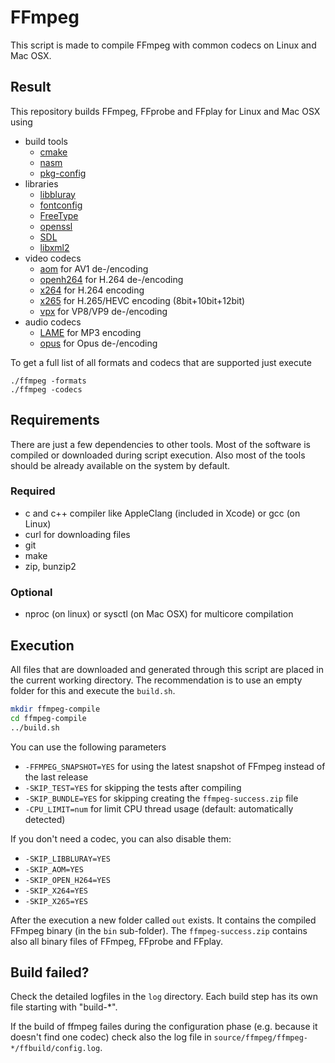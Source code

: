 # FFmpeg
This script is made to compile FFmpeg with common codecs on Linux and Mac OSX.

## Result
This repository builds FFmpeg, FFprobe and FFplay for Linux and Mac OSX using
- build tools
    - [cmake](https://cmake.org/)
    - [nasm](http://www.nasm.us/)
    - [pkg-config](https://www.freedesktop.org/wiki/Software/pkg-config/)
- libraries
    - [libbluray](https://www.videolan.org/developers/libbluray.html)
    - [fontconfig](https://www.freedesktop.org/wiki/Software/fontconfig/)
    - [FreeType](https://freetype.org)
    - [openssl](https://www.openssl.org/)
    - [SDL](https://www.libsdl.org/)
    - [libxml2](http://xmlsoft.org)
- video codecs
    - [aom](https://aomedia.org/) for AV1 de-/encoding
    - [openh264](https://www.openh264.org/) for H.264 de-/encoding
    - [x264](http://www.videolan.org/developers/x264.html) for H.264 encoding
    - [x265](https://www.videolan.org/developers/x265.html) for H.265/HEVC encoding (8bit+10bit+12bit)
    - [vpx](https://www.webmproject.org/) for VP8/VP9 de-/encoding
- audio codecs
    - [LAME](http://lame.sourceforge.net/) for MP3 encoding
    - [opus](https://opus-codec.org/) for Opus de-/encoding

To get a full list of all formats and codecs that are supported just execute
```
./ffmpeg -formats
./ffmpeg -codecs
```

## Requirements
There are just a few dependencies to other tools. Most of the software is compiled or downloaded during script execution. Also most of the tools should be already available on the system by default.

### Required
- c and c++ compiler like AppleClang (included in Xcode) or gcc (on Linux)
- curl for downloading files
- git
- make
- zip, bunzip2

### Optional
- nproc (on linux) or sysctl (on Mac OSX) for multicore compilation

## Execution
All files that are downloaded and generated through this script are placed in the current working directory. The recommendation is to use an empty folder for this and execute the `build.sh`.
```sh
mkdir ffmpeg-compile
cd ffmpeg-compile
../build.sh
```

You can use the following parameters
- `-FFMPEG_SNAPSHOT=YES` for using the latest snapshot of FFmpeg instead of the last release
- `-SKIP_TEST=YES` for skipping the tests after compiling
- `-SKIP_BUNDLE=YES` for skipping creating the `ffmpeg-success.zip` file
- `-CPU_LIMIT=num` for limit CPU thread usage (default: automatically detected)

If you don't need a codec, you can also disable them:
- `-SKIP_LIBBLURAY=YES`
- `-SKIP_AOM=YES`
- `-SKIP_OPEN_H264=YES`
- `-SKIP_X264=YES`
- `-SKIP_X265=YES`

After the execution a new folder called `out` exists. It contains the compiled FFmpeg binary (in the `bin` sub-folder).
The `ffmpeg-success.zip` contains also all binary files of FFmpeg, FFprobe and FFplay.

## Build failed?
Check the detailed logfiles in the `log` directory. Each build step has its own file starting with "build-*".

If the build of ffmpeg failes during the configuration phase (e.g. because it doesn't find one codec) check also the log file in `source/ffmpeg/ffmpeg-*/ffbuild/config.log`.
